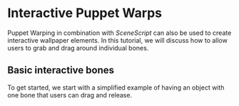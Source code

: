 # Interactive Puppet Warps

Puppet Warping in combination with *SceneScript* can also be used to create interactive wallpaper elements. In this tutorial, we will discuss how to allow users to grab and drag around individual bones.

## Basic interactive bones

To get started, we start with a simplified example of having an object with one bone that users can drag and release.

